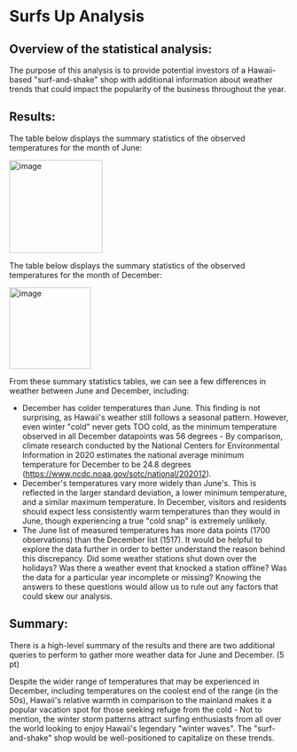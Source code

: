 # Surfs Up Analysis

## Overview of the statistical analysis:
The purpose of this analysis is to provide potential investors of a Hawaii-based "surf-and-shake" shop with additional information about weather trends that could impact the popularity of the business throughout the year.

## Results:
The table below displays the summary statistics of the observed temperatures for the month of June:

<img width="168" alt="image" src="https://user-images.githubusercontent.com/114873837/212202563-e87bfd73-f8fd-4092-810a-4240a7ed9518.png">

The table below displays the summary statistics of the observed temperatures for the month of December:

<img width="147" alt="image" src="https://user-images.githubusercontent.com/114873837/212202674-a38c75fd-2489-486c-91ce-2a49764f1b0a.png">

From these summary statistics tables, we can see a few differences in weather between June and December, including:
- December has colder temperatures than June. This finding is not surprising, as Hawaii's weather still follows a seasonal pattern. However, even winter "cold" never gets TOO cold, as the minimum temperature observed in all December datapoints was 56 degrees - By comparison, climate research conducted by the National Centers for Environmental Information in 2020 estimates the national average minimum temperature for December to be 24.8 degrees (https://www.ncdc.noaa.gov/sotc/national/202012).  
- December's temperatures vary more widely than June's. This is reflected in the larger standard deviation, a lower minimum temperature, and a similar maximum temperature. In December, visitors and residents should expect less consistently warm temperatures than they would in June, though experiencing a true "cold snap" is extremely unlikely.  
- The June list of measured temperatures has more data points (1700 observations) than the December list (1517). It would be helpful to explore the data further in order to better understand the reason behind this discrepancy. Did some weather stations shut down over the holidays? Was there a weather event that knocked a station offline? Was the data for a particular year incomplete or missing? Knowing the answers to these questions would allow us to rule out any factors that could skew our analysis. 

## Summary:


There is a high-level summary of the results and there are two additional queries to perform to gather more weather data for June and December. (5 pt)

Despite the wider range of temperatures that may be experienced in December, including temperatures on the coolest end of the range (in the 50s), Hawaii's relative warmth in comparison to the mainland makes it a popular vacation spot for those seeking refuge from the cold - Not to mention, the winter storm patterns attract surfing enthusiasts from all over the world looking to enjoy Hawaii's legendary "winter waves". The "surf-and-shake" shop would be well-positioned to capitalize on these trends.  
